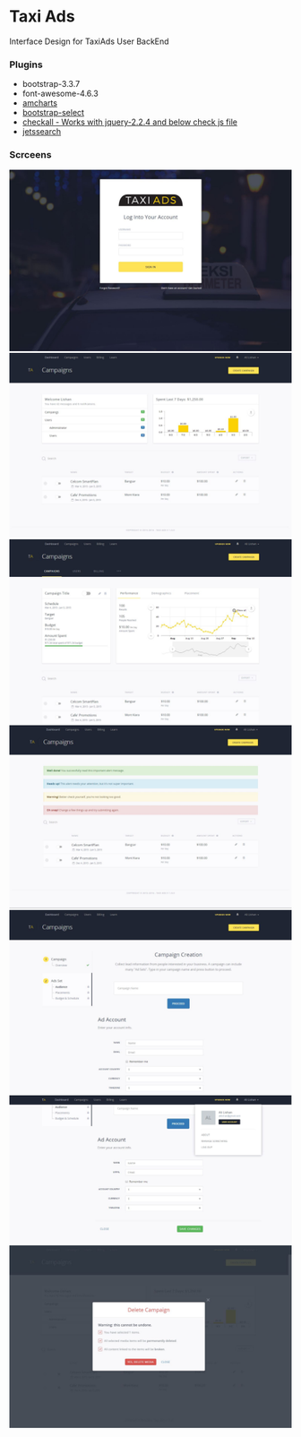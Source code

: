 # Taxi Ads
 Interface Design for TaxiAds User BackEnd

### Plugins
* bootstrap-3.3.7
* font-awesome-4.6.3
* [amcharts](https://www.amcharts.com)
* [bootstrap-select](https://silviomoreto.github.io/bootstrap-select/examples/)
* [checkall - Works with jquery-2.2.4 and below check js file](https://github.com/mjball/jQuery-CheckAll)
* [jetssearch](https://github.com/NeXTs/Jets.js)


### Scrceens
![alt tag](https://raw.githubusercontent.com/alilishan/TaxiadsInterface/master/_source/screenshot_0.JPG)
![alt tag](https://raw.githubusercontent.com/alilishan/TaxiadsInterface/master/_source/screenshot_1.JPG)
![alt tag](https://raw.githubusercontent.com/alilishan/TaxiadsInterface/master/_source/screenshot_2.JPG)
![alt tag](https://raw.githubusercontent.com/alilishan/TaxiadsInterface/master/_source/screenshot_3.JPG)
![alt tag](https://raw.githubusercontent.com/alilishan/TaxiadsInterface/master/_source/screenshot_4.JPG)
![alt tag](https://raw.githubusercontent.com/alilishan/TaxiadsInterface/master/_source/screenshot_5.JPG)
![alt tag](https://raw.githubusercontent.com/alilishan/TaxiadsInterface/master/_source/screenshot_6.JPG)
